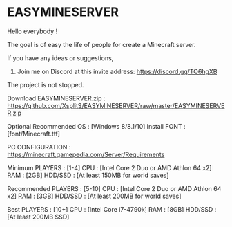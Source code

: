 # EASYMINESERVER

Hello everybody !

The goal is of easy the life of people for create a Minecraft server.

If you have any ideas or suggestions,
1) Join me on Discord at this invite address: https://discord.gg/TQ6hgXB

The project is not stopped.



Download EASYMINESERVER.zip : https://github.com/XsplitS/EASYMINESERVER/raw/master/EASYMINESERVER.zip



Optional
Recommended OS : [Windows 8/8.1/10]
Install FONT : [font/Minecraft.ttf]



PC CONFIGURATION : https://minecraft.gamepedia.com/Server/Requirements

Minimum
PLAYERS : [1-4]
CPU : [Intel Core 2 Duo or AMD Athlon 64 x2]
RAM : [2GB]
HDD/SSD : [At least 150MB for world saves]

Recommended
PLAYERS : [5-10]
CPU : [Intel Core 2 Duo or AMD Athlon 64 x2]
RAM : [3GB]
HDD/SSD : [At least 200MB for world saves]

Best
PLAYERS : [10+]
CPU : [Intel Core i7-4790k]
RAM : [8GB]
HDD/SSD : [At least 200MB SSD]
